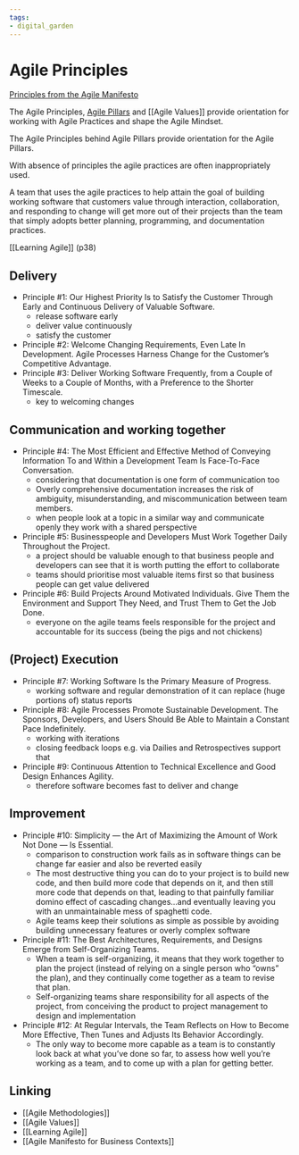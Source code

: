 ```yaml
---
tags: 
- digital_garden
---
```

# Agile Principles
[Principles from the Agile Manifesto](https://agilemanifesto.org/principles.html)

The Agile Principles, [Agile Pillars](https://agilemanifesto.org/) and [[Agile Values]] provide orientation for working with Agile Practices and shape the Agile Mindset.

The Agile Principles behind Agile Pillars provide orientation for the Agile Pillars.

With absence of principles the agile practices are often inappropriately used.

A team that uses the agile practices to help attain the goal of building working software that customers value through interaction, collaboration, and responding to change will get more out of their projects than the team that simply adopts better planning, programming, and documentation practices.

[[Learning Agile]] (p38)

## Delivery
+ Principle #1: Our Highest Priority Is to Satisfy the Customer Through Early and Continuous Delivery of Valuable Software.
	+ release software early
	+ deliver value continuously
	+ satisfy the customer
+ Principle #2: Welcome Changing Requirements, Even Late In Development. Agile Processes Harness Change for the Customer’s Competitive Advantage.
+ Principle #3: Deliver Working Software Frequently, from a Couple of Weeks to a Couple of Months, with a Preference to the Shorter Timescale.
	+ key to welcoming changes 



## Communication and working together
+ Principle #4: The Most Efficient and Effective Method of Conveying Information To and Within a Development Team Is Face-To-Face Conversation.
	+ considering that documentation is one form of communication too 
	+ Overly comprehensive documentation increases the risk of ambiguity, misunderstanding, and miscommunication between team members.
	+ when people look at a topic in a similar way and communicate openly they work with a shared perspective
+ Principle #5: Businesspeople and Developers Must Work Together Daily Throughout the Project.
	+ a project should be valuable enough to that business people and developers can see that it is worth putting the effort to collaborate
	+ teams should prioritise most valuable items first so that business people can get value delivered
+ Principle #6: Build Projects Around Motivated Individuals. Give Them the Environment and Support They Need, and Trust Them to Get the Job Done.
	+ everyone on the agile teams feels responsible for the project and accountable for its success (being the pigs and not chickens)




## (Project) Execution
+ Principle #7: Working Software Is the Primary Measure of Progress.
	+ working software and regular demonstration of it can replace (huge portions of) status reports
+ Principle #8: Agile Processes Promote Sustainable Development. The Sponsors, Developers, and Users Should Be Able to Maintain a Constant Pace Indefinitely.
	+ working with iterations
	+ closing feedback loops e.g. via Dailies and Retrospectives support that
+ Principle #9: Continuous Attention to Technical Excellence and Good Design Enhances Agility.
	+ therefore software becomes fast to deliver and change

## Improvement
+ Principle #10: Simplicity — the Art of Maximizing the Amount of Work Not Done — Is Essential.
	+ comparison to construction work fails as in software things can be change far easier and also be reverted easily
	+ The most destructive thing you can do to your project is to build new code, and then build more code that depends on it, and then still more code that depends on that, leading to that painfully familiar domino effect of cascading changes...and eventually leaving you with an unmaintainable mess of spaghetti code.
	+ Agile teams keep their solutions as simple as possible by avoiding building unnecessary features or overly complex software
+ Principle #11: The Best Architectures, Requirements, and Designs Emerge from Self-Organizing Teams.
	+ When a team is self-organizing, it means that they work together to plan the project (instead of relying on a single person who “owns” the plan), and they continually come together as a team to revise that plan.
	+ Self-organizing teams share responsibility for all aspects of the project, from conceiving the product to project management to design and implementation
+ Principle #12: At Regular Intervals, the Team Reflects on How to Become More Effective, Then Tunes and Adjusts Its Behavior Accordingly.
	+ The only way to become more capable as a team is to constantly look back at what you’ve done so far, to assess how well you’re working as a team, and to come up with a plan for getting better.




## Linking
+ [[Agile Methodologies]]
+ [[Agile Values]]
+ [[Learning Agile]]
+ [[Agile Manifesto for Business Contexts]]
